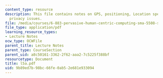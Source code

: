 ```yaml
---
content_type: resource
description: This file contains notes on GPS, positioning, Location specifiers and
  privacy issues.
file: /media/courses/6-883-pervasive-human-centric-computing-sma-5508-spring-2006/9b89ed7b98bc66fe0ab52e681e933094_l5a.pdf
file_type: application/pdf
learning_resource_types:
- Lecture Notes
ocw_type: OCWFile
parent_title: Lecture Notes
parent_type: CourseSection
parent_uid: a8c50161-3362-2f62-aaa2-7c5225f388bf
resourcetype: Document
title: l5a.pdf
uid: 9b89ed7b-98bc-66fe-0ab5-2e681e933094
---
```

